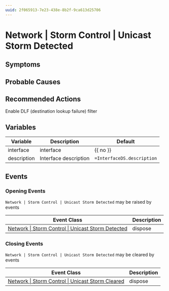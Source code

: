 ```yaml
---
uuid: 2f065913-7e23-438e-8b2f-9ca613d25706
---
```

# Network | Storm Control | Unicast Storm Detected

## Symptoms

## Probable Causes

## Recommended Actions

Enable DLF (destination lookup failure) filter

## Variables

| Variable    | Description           | Default                    |
| ----------- | --------------------- | -------------------------- |
| interface   | interface             | {{ no }}                   |
| description | Interface description | `=InterfaceDS.description` |

## Events

### Opening Events
`Network | Storm Control | Unicast Storm Detected` may be raised by events

| Event Class                                                                                                                      | Description |
| -------------------------------------------------------------------------------------------------------------------------------- | ----------- |
| [Network \| Storm Control \| Unicast Storm Detected](../event-classes-reference/network/storm-control/unicast-storm-detected.md) | dispose     |

### Closing Events
`Network | Storm Control | Unicast Storm Detected` may be cleared by events

| Event Class                                                                                                                    | Description |
| ------------------------------------------------------------------------------------------------------------------------------ | ----------- |
| [Network \| Storm Control \| Unicast Storm Cleared](../event-classes-reference/network/storm-control/unicast-storm-cleared.md) | dispose     |
